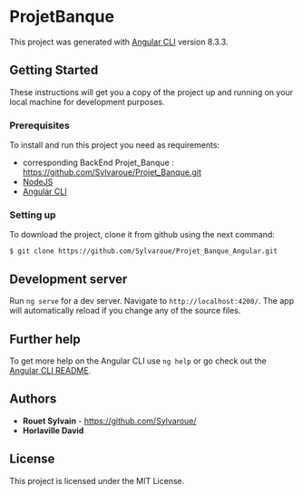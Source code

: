 # ProjetBanque

This project was generated with [Angular CLI](https://github.com/angular/angular-cli) version 8.3.3.

## Getting Started

These instructions will get you a copy of the project up and running on your local machine for development purposes.

### Prerequisites

To install and run this project you need as requirements:

* corresponding BackEnd Projet_Banque : https://github.com/Sylvaroue/Projet_Banque.git
* [NodeJS](https://nodejs.org/fr/)
* [Angular CLI](https://angular.io/cli)

### Setting up

To download the project, clone it from github using the next command:

```
$ git clone https://github.com/Sylvaroue/Projet_Banque_Angular.git
```

## Development server

Run `ng serve` for a dev server. Navigate to `http://localhost:4200/`. The app will automatically reload if you change any of the source files.

## Further help

To get more help on the Angular CLI use `ng help` or go check out the [Angular CLI README](https://github.com/angular/angular-cli/blob/master/README.md).

## Authors

* **Rouet Sylvain** - https://github.com/Sylvaroue/
* **Horlaville David**

## License

This project is licensed under the MIT License.